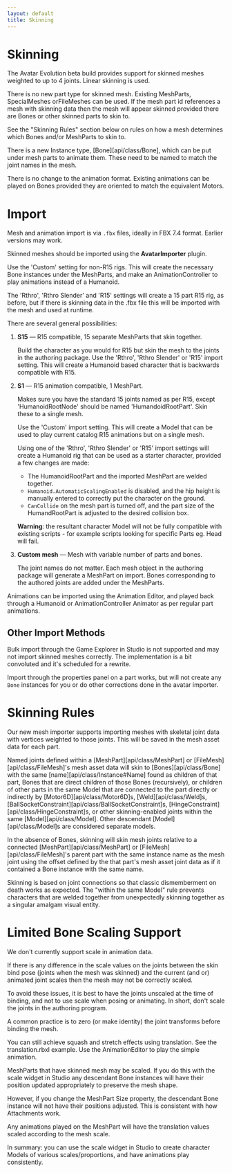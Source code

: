 ```yaml
---
layout: default
title: Skinning
---
```


# Skinning

The Avatar Evolution beta build provides support for skinned meshes weighted to up to 4 joints. Linear skinning is used.

There is no new part type for skinned mesh. Existing MeshParts, SpecialMeshes orFileMeshes can be used. If the mesh part id references a mesh with skinning data then the mesh will appear skinned provided there are Bones or other skinned parts to skin to.

See the "Skinning Rules" section below on rules on how a mesh determines which Bones and/or MeshParts to skin to.

There is a new Instance type, [Bone][api/class/Bone], which can be put under mesh parts to animate them. These need to be named to match the joint names in the mesh.

There is no change to the animation format. Existing animations can be played on Bones provided they are oriented to match the equivalent Motors.

# Import

Mesh and animation import is via `.fbx` files, ideally in FBX 7.4 format. Earlier versions may work.

Skinned meshes should be imported using the **AvatarImporter** plugin.

Use the 'Custom' setting for non-R15 rigs. This will create the necessary Bone instances under the MeshParts, and make an AnimationController to play animations instead of a Humanoid.

The 'Rthro', 'Rthro Slender' and 'R15' settings will create a 15 part R15 rig, as before, but if there is skinning data in the .fbx file this will be imported with the mesh and used at runtime.

There are several general possibilities:

1. **S15** &mdash; R15 compatible, 15 separate MeshParts that skin together.

   Build the character as you would for R15 but skin the mesh to the joints in the authoring package.
   Use the 'Rthro', 'Rthro Slender' or 'R15' import setting. This will create a Humanoid based character that is backwards compatible with R15.

2. **S1** &mdash; R15 animation compatible, 1 MeshPart.

   Makes sure you have the standard 15 joints named as per R15, except 'HumanoidRootNode' should be named 'HumandoidRootPart'. Skin these to a single mesh.

   Use the 'Custom' import setting. This will create a Model that can be used to play current catalog R15 animations but on a single mesh.

   Using one of the 'Rthro', 'Rthro Slender' or 'R15' import settings will create a Humanoid rig that can be used as a starter character, provided a few changes are made:

   - The HumanoidRootPart and the imported MeshPart are welded together.
   - `Humanoid.AutomaticScalingEnabled` is disabled, and the hip height is manually entered to correctly put the character on the ground.
   - `CanCollide` on the mesh part is turned off, and the part size of the HumandRootPart is adjusted to the desired collision box.

   **Warning**: the resultant character Model will not be fully compatible with existing scripts - for example scripts looking for specific Parts eg. Head will fail.

3. **Custom mesh** &mdash; Mesh with variable number of parts and bones.

   The joint names do not matter. Each mesh object in the authoring package will generate a MeshPart on import. Bones corresponding to the authored joints are added under the MeshParts.

Animations can be imported using the Animation Editor, and played back through a Humanoid or AnimationController Animator as per regular part animations.

## Other Import Methods

Bulk import through the Game Explorer in Studio is not supported and may not import skinned meshes correctly. The implementation is a bit convoluted  and it's scheduled for a rewrite.

Import through the properties panel on a part works, but will not create any `Bone` instances for you or do other corrections done in the avatar importer.

# Skinning Rules

Our new mesh importer supports importing meshes with skeletal joint data with vertices weighted to those joints. This will be saved in the mesh asset data for each part.

Named joints defined within a [MeshPart][api/class/MeshPart] or [FileMesh][api/class/FileMesh]'s mesh asset data will skin to [Bones][api/class/Bone] with the same [name][api/class/Instance#Name] found as children of that part, Bones that are direct children of those Bones (recursively), or children of other parts in the same Model that are connected to the part directly or indirectly by [Motor6D][api/class/Motor6D]s, [Weld][api/class/Weld]s, [BallSocketConstraint][api/class/BallSocketConstraint]s, [HingeConstraint][api/class/HingeConstraint]s, or other skinning-enabled joints within the same [Model][api/class/Model]. Other descendant [Model][api/class/Model]s are considered separate models.

In the absence of Bones, skinning will skin mesh joints relative to a connected [MeshPart][api/class/MeshPart] or [FileMesh][api/class/FileMesh]'s parent part with the same instance name as the mesh joint using the offset defined by the that part's mesh asset joint data as if it contained a Bone instance with the same name.

Skinning is based on joint connections so that classic dismemberment on death works as expected. The "within the same Model" rule prevents characters that are welded together from unexpectedly skinning together as a singular amalgam visual entity.

# Limited Bone Scaling Support

We don't currently support scale in animation data.

If there is any difference in the scale values on the joints between the skin bind pose (joints when the mesh was skinned) and the current (and or) animated joint scales then the mesh may not be correctly scaled.

To avoid these issues, it is best to have the joints unscaled at the time of binding, and not to use scale when posing or animating. In short, don't scale the joints in the authoring program.

A common practice is to zero (or make identity) the joint transforms before binding the mesh.

You can still achieve squash and stretch effects using translation. See the translation.rbxl example. Use the AnimationEditor to play the simple animation.

MeshParts that have skinned mesh may be scaled. If you do this with the scale widget in Studio any descendant Bone instances will have their position updated appropriately to preserve the mesh shape.

However, if you change the MeshPart Size property, the descendant Bone instance will not have their positions adjusted. This is consistent with how Attachments work.

Any animations played on the MeshPart will have the translation values scaled according to the mesh scale.

In summary: you can use the scale widget in Studio to create character Models of various scales/proportions, and have animations play consistently.
